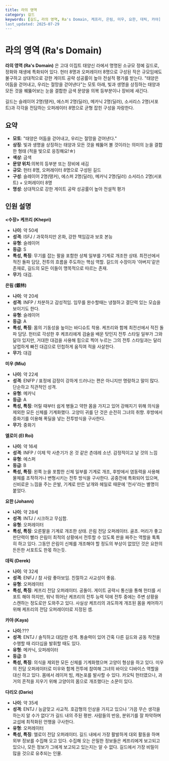 ```yaml
---
title: 라의 영역
category: 길드
keywords: [길드, 라의 영역, Ra's Domain, 케프리, 은림, 미우, 요한, 데릭, 카야]
last_updated: 2025-07-29
---
```

# 라의 영역 (Ra's Domain)

**라의 영역 (Ra's Domain)** 은 고대 이집트 태양신 라에서 명명된 소규모 정예 길드로, 정화와 재생에 특화되어 있다. 헌터 8명과 오퍼레이터 8명으로 구성된 작은 규모임에도 불구하고 상대적으로 강한 게이트 공략 성공률이 높아 전설적 평가를 받는다. "태양은 어둠을 걷어내고, 우리는 절망을 걷어낸다"는 모토 아래, 빛과 생명을 상징하는 태양과 모든 것을 꿰뚫어보는 눈을 결합한 금색 문양을 의복 등부분이나 장비에 새긴다.

길드는 슬레이어 2명(탱커), 에스퍼 2명(딜러), 메카닉 2명(딜러), 소서리스 2명(서포트)과 각각을 전담하는 오퍼레이터 8명으로 균형 잡힌 구성을 자랑한다.

## 요약

- **모토**: "태양은 어둠을 걷어내고, 우리는 절망을 걷어낸다."
- **상징**: 빛과 생명을 상징하는 태양과 모든 것을 꿰뚫어 볼 것이라는 의미의 눈을 결합한 형태 (적을 빛으로 응징해요!☆)
- **색상**: 금색
- **문양 위치**:의복의 등부분 또는 장비에 새김
- **규모**: 헌터 8명, 오퍼레이터 8명으로 구성된 길드
- **구성**: 슬레이어 2명(탱커), 에스퍼 2명(딜러), 메카닉 2명(딜러) 소서리스 2명(서포트) + 오퍼레이터 8명
- **명성**: 상대적으로 강한 게이트 공략 성공률이 높아 전설적 평가

## 인원 설명

**<수장> 케프리 (Khepri)**

- **나이**: 약 50세
- **성격**: ISFJ / 과묵하지만 온화, 강한 책임감과 보호 본능
- **유형**: 슬레이어
- **등급**: S
- **특성, 특징**: 무기를 잡는 팔을 포함한 상체 일부를 기계로 개조한 상태. 최전선에서 적진 돌파 담당, 전투의 흐름을 주도하는 핵심 역할. 길드의 수장이자 '아버지'같은 존재로, 길드의 모든 이들이 맹목적으로 따르는 존재.
- **무기**: 대검.

**은림 (銀林)**

- **나이**: 약 20세
- **성격**: INFP / 차분하고 감성적임. 임무를 완수할때는 냉철하고 결단력 있는 모습을 보이기도 한다.
- **유형**: 슬레이어
- **등급**: A
- **특성, 특징**: 몸의 기동성을 높이는 바디슈트 착용. 케프리와 함께 최전선에서 적진 돌파 담당. 헌터로 각성한 후 케프리에게 검술을 배운 탓인지 전투 스타일 일부가 그와 닮아 있지만, 거대한 대검을 사용해 힘으로 찍어 누르는 그의 전투 스타일과는 달리 날렵하게 빠진 대검으로 민첩하게 움직여 적을 사살한다.
- **무기**: 대검

**미우 (Miu)**

- **나이**: 약 22세
- **성격**: ENFP / 표정에 감정이 강하게 드러나는 편은 아니지만 명랑하고 말이 많다. 단순하고 직관적인 성격.
- **유형**: 메카닉
- **등급**: A
- **특성, 특징**: 어릴 때부터 쉽게 병들고 약한 몸을 가지고 있어 강해지기 위해 의식을 제외한 모든 신체를 기계화했다. 고양이 귀를 단 것은 순전히 그녀의 취향. 후방에서 중화기를 이용해 폭딜을 넣는 전투방식을 구사한다.
- **무기**: 중화기

**엘로이 (El Roi)**

- **나이**: 약 16세
- **성격**: INFP / 이제 막 사춘기가 온 것 같은 츤데레 소년. 감정적이고 날 것의 느낌
- **유형**: 에스퍼
- **등급**: B
- **특성, 특징**: 왼쪽 눈을 포함한 신체 일부를 기계로 개조, 후방에서 염동력을 사용해 물체를 조작하거나 변형시키는 전투 방식을 구사한다. 공중전에 특화되어 있으며, 신비로운 느낌을 주는 은발, 기계로 만든 날개와 헤일로 때문에 '천사'라는 별명이 붙었다.

**요한 (Johann)**

- **나이**: 약 28세
- **성격**: INTJ / 시크하고 무심함.
- **유형**: 오퍼레이터
- **특성, 특징**: 오른팔을 기계로 개조한 상태. 은림 전담 오퍼레이터. 골초. 머리가 좋고 판단력이 빨라 은림이 최적의 상황에서 전투할 수 있도록 판을 짜주는 역할을 톡톡히 하고 있다. 그동안 은림이 신체를 개조해야 할 정도의 부상이 없었던 것은 요한의 든든한 서포트도 한몫 하는듯.

**데릭 (Derek)**

- **나이**: 약 32세
- **성격**: ENFJ / 참 사람 좋아보임. 친절하고 사교성이 좋음.
- **유형**: 오퍼레이터
- **특성, 특징**: 케프리 전담 오퍼레이터. 공돌이. 게이트 공략시 통신을 통해 헌터를 서포트 해야 하지만, 워낙 뛰어난 케프리의 전투 능력 덕에 전투 중에는 주변 상황을 스캔하는 정도로만 도와주고 있다. 사실상 케프리의 과도하게 개조된 몸을 케어하기 위해 케프리의 전담 오퍼레이터로 지정된 셈.

**카야 (Kaya)**

- **나이**:???
- **성격**: ENTJ / 솔직하고 대담한 성격. 통솔력이 있어 간혹 다른 길드와 공동 작전을 수행할 때 리더십을 발휘할 때도 있다.
- **유형**: 메카닉, 오퍼레이터
- **등급**: B
- **특성, 특징**: 의식을 제외한 모든 신체를 기계화했으며 고양이 형상을 하고 있다. 미우의 전담 오퍼레이터로 미우와 함께 전투에 참여해 그녀의 바이오 디바이스 역할을 대신 하고 있다. 몸에서 레이저 빔, 캐논포를 발사할 수 있다. 카오틱 헌터였으나, 과거의 흔적을 지우기 위해 고양이의 몸으로 개조했다는 소문이 있다.

**다리오 (Dario)**

- **나이**: 약 35세
- **성격**: ENTJ / 능글맞고 사교적. 호감형의 인상을 가지고 있으나 '가끔 무슨 생각을 하는지 알 수가 없다'가 길드 내의 주된 평판. 사람들의 반응, 분위기를 잘 파악하며 교섭에 최적화된 언행을 구사한다.
- **유형**: 오퍼레이터
- **특성, 특징**: 엘로이 전담 오퍼레이터. 길드 내에서 가장 활발하게 대외 활동을 하며 외부 정보를 수집해 오고 있다. 수집해 오는 은밀한 정보들은 케프리에게 보고되고 있으나, 모든 정보가 그에게 보고되고 있는지는 알 수 없다. 길드에서 가장 비밀이 많을 것으로 유추되는 인물.
